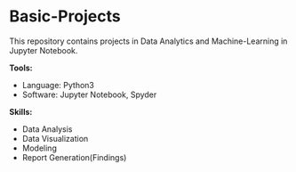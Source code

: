 # Basic-Projects
This repository contains projects in Data Analytics and Machine-Learning in Jupyter Notebook.

**Tools:**
  * Language: Python3
  * Software: Jupyter Notebook, Spyder

**Skills:**
   * Data Analysis 
   * Data Visualization
   * Modeling
   * Report Generation(Findings)
   

  

